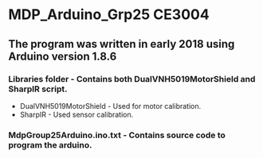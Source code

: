 # MDP_Arduino_Grp25 CE3004
## The program was written in early 2018 using Arduino version 1.8.6
### Libraries folder - Contains both DualVNH5019MotorShield and SharpIR script. 
* DualVNH5019MotorShield - Used for motor calibration. 
* SharpIR - Used sensor calibration. 

### MdpGroup25Arduino.ino.txt - Contains source code to program the arduino. 
